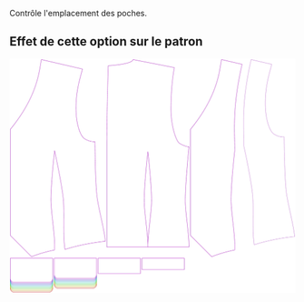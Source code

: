 
Contrôle l'emplacement des poches.


## Effet de cette option sur le patron
![Cette image montre l'effet de cette option en superposant plusieurs variantes qui ont une valeur différente pour cette option](wahid_pocketlocation_sample.svg "Effet de cette option sur le patron")